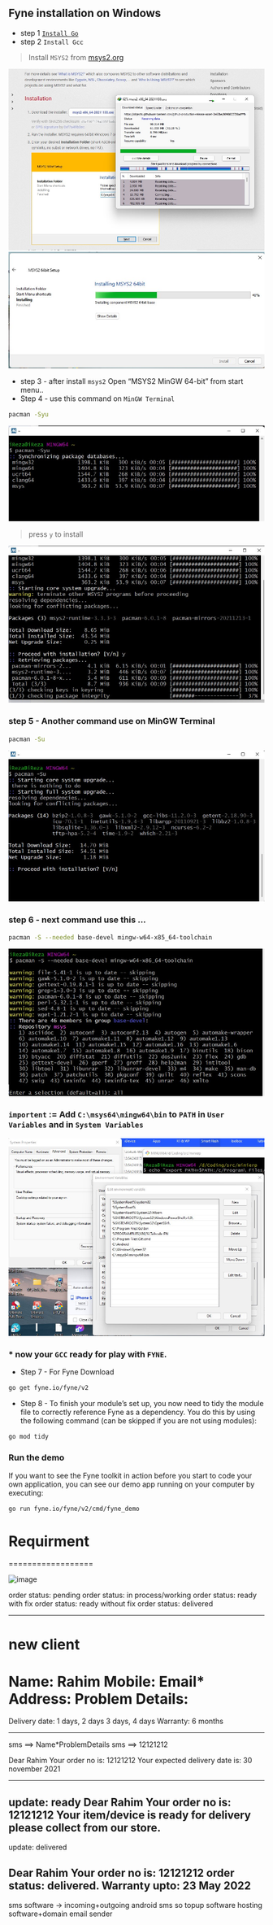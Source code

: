 ## Fyne installation on Windows 
* step 1 [`Install Go`](https://youtu.be/hffMABwkW00)
* step 2 `Install Gcc`
> Install `MSYS2` from [msys2.org](https://www.msys2.org/) 


![image](images/1.jpg)
![image](images/2.jpg)

* step 3 - after install `msys2` Open “MSYS2 MinGW 64-bit” from start menu..
* Step 4 - use this command on `MinGW Terminal`
```bash
pacman -Syu
```
![image](images/3.jpg)
> press `y` to install

![image](images/3-1.jpg)

### step 5 - Another command use on MinGW Terminal
```bash
pacman -Su
```
![image](images/4.jpg)
### step 6 - next command use this ...
```bash
pacman -S --needed base-devel mingw-w64-x85_64-toolchain
```
![image](images/5.jpg)
### `importent` :=  Add `C:\msys64\mingw64\bin` to `PATH` in `User Variables` and in `System Variables`
![image](images/7.jpg)

### * now your `GCC` ready for play with `FYNE`.
* Step 7 - For Fyne Download
```bash
go get fyne.io/fyne/v2
```
* Step 8 - To finish your module’s set up, you now need to tidy the module file to correctly reference Fyne as a dependency. You do this by using the following command (can be skipped if you are not using modules): 





```bash
go mod tidy
```

### Run the demo
If you want to see the Fyne toolkit in action before you start to code your own application, you can see our demo app running on your computer by executing:

```bash
go run fyne.io/fyne/v2/cmd/fyne_demo
```

# Requirment 
==================

![image](https://github.com/irezaul/minierp-1/blob/main/assignment/images/Screenshot%20from%202021-12-24%2020-33-42.png?raw=true)

order status: pending
order status: in process/working
order status: ready with fix
order status: ready without fix
order status: delivered

---------------------------------------------------------------------
new client
=======================
Name: Rahim
Mobile:
Email*
Address:
Problem Details: 
========================

Delivery date: 1 days, 2 days 3 days, 4 days
Warranty: 6 months

---------------------------------------------------------------------
sms ==> Name*ProblemDetails
sms ==> 12121212

Dear Rahim
Your order no is: 12121212
Your expected delivery date is: 30 november 2021

-------------------
update: ready
Dear Rahim
Your order no is: 12121212
Your item/device is ready for delivery please collect from our store.
-------------------

update: delivered

Dear Rahim
Your order no is: 12121212 order status: delivered.
Warranty upto: 23 May 2022
---------------------------------------------------------------------


sms software -> incoming+outgoing
android sms so
topup software
hosting software+domain
email sender


